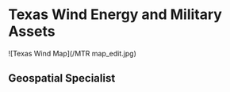 # Texas Wind Energy and Military Assets
 ![Texas Wind Map](/MTR map_edit.jpg)
## Geospatial Specialist
